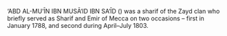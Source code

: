 ‘ABD AL-MU‘ĪN IBN MUSĀ‘ID IBN SA‘ĪD () was a sharif of the Zayd clan who briefly served as Sharif and Emir of Mecca on two occasions – first in January 1788, and second during April–July 1803.
